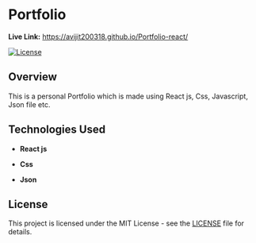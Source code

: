 # Portfolio

**Live Link:** https://avijit200318.github.io/Portfolio-react/

[![License](https://img.shields.io/badge/License-MIT-blue.svg)](https://opensource.org/licenses/MIT)

## Overview

This is a personal Portfolio which is made using React js, Css, Javascript, Json file etc.

## Technologies Used

- **React js** 
  
- **Css**
  
- **Json**

## License

This project is licensed under the MIT License - see the [LICENSE](LICENSE) file for details.


